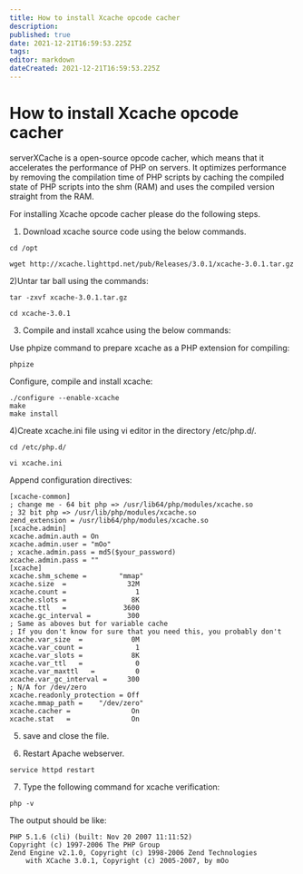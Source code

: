 ```yaml
---
title: How to install Xcache opcode cacher
description: 
published: true
date: 2021-12-21T16:59:53.225Z
tags: 
editor: markdown
dateCreated: 2021-12-21T16:59:53.225Z
---
```


# How to install Xcache opcode cacher

serverXCache is a open-source opcode cacher, which means that it accelerates the performance of PHP on servers. It optimizes performance by removing the compilation time of PHP scripts by caching the compiled state of PHP scripts into the shm (RAM) and uses the compiled version straight from the RAM.

For installing Xcache opcode cacher please do the following steps.

1) Download xcache source code using the below commands.

```
cd /opt

wget http://xcache.lighttpd.net/pub/Releases/3.0.1/xcache-3.0.1.tar.gz
```
2)Untar tar ball using the commands:

```
tar -zxvf xcache-3.0.1.tar.gz

cd xcache-3.0.1
```

3) Compile and install xcahce using the below commands:

Use phpize command to prepare xcache as a PHP extension for compiling:

```
phpize
```
Configure, compile and install xcache:

```
./configure --enable-xcache
make
make install
```

4)Create xcache.ini file using vi editor in the directory /etc/php.d/.


```
cd /etc/php.d/

vi xcache.ini
```

Append configuration directives:

```
[xcache-common]
; change me - 64 bit php => /usr/lib64/php/modules/xcache.so
; 32 bit php => /usr/lib/php/modules/xcache.so
zend_extension = /usr/lib64/php/modules/xcache.so
[xcache.admin]
xcache.admin.auth = On
xcache.admin.user = "mOo"
; xcache.admin.pass = md5($your_password)
xcache.admin.pass = ""
[xcache]
xcache.shm_scheme =        "mmap"
xcache.size  =               32M
xcache.count =                 1
xcache.slots =                8K
xcache.ttl   =              3600
xcache.gc_interval =         300
; Same as aboves but for variable cache
; If you don't know for sure that you need this, you probably don't
xcache.var_size  =            0M
xcache.var_count =             1
xcache.var_slots =            8K
xcache.var_ttl   =             0
xcache.var_maxttl   =          0
xcache.var_gc_interval =     300
; N/A for /dev/zero
xcache.readonly_protection = Off
xcache.mmap_path =    "/dev/zero"
xcache.cacher =               On
xcache.stat   =               On
```

5) save and close the file.

6) Restart Apache webserver.

```
service httpd restart
```

7) Type the following command for xcache verification:

```
php -v

```

The output should be like:

```
PHP 5.1.6 (cli) (built: Nov 20 2007 11:11:52)
Copyright (c) 1997-2006 The PHP Group
Zend Engine v2.1.0, Copyright (c) 1998-2006 Zend Technologies
    with XCache 3.0.1, Copyright (c) 2005-2007, by mOo
```




